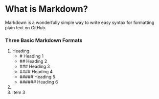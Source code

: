 # What is Markdown?
Markdown is a wonderfully simple way to write easy syntax for formatting plain text on GitHub.

### Three Basic Markdown Formats
1. Heading
   - \# Heading 1
   - \## Heading 2
   - \### Heading 3
   - \#### Heading 4
   - \##### Heading 5
   - \###### Heading 6
2. 
4. Item 3
